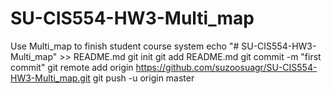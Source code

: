 # SU-CIS554-HW3-Multi_map
Use Multi_map to finish student course system
echo "# SU-CIS554-HW3-Multi_map" >> README.md
git init
git add README.md
git commit -m "first commit"
git remote add origin https://github.com/suzoosuagr/SU-CIS554-HW3-Multi_map.git
git push -u origin master
